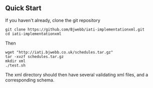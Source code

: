Quick Start
-----------

If you haven't already, clone the git repository

    git clone https://github.com/Bjwebb/iati-implementationxml.git
    cd iati-implementationxml

Then

    wget "http://iati.bjwebb.co.uk/schedules.tar.gz"
    tar -xvzf schedules.tar.gz
    mkdir xml
    ./test.sh

The xml directory should then have several validating xml files, and
a corresponding schema.

